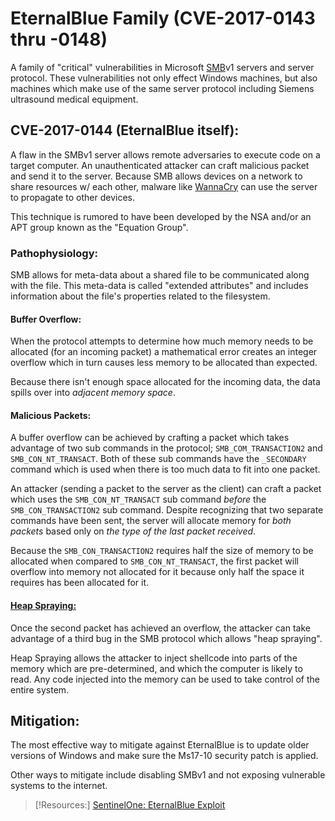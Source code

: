 
# EternalBlue Family (CVE-2017-0143 thru -0148)
A family of "critical" vulnerabilities in Microsoft [SMB](/networking/protocols/SMB.md)v1 servers and server protocol. These vulnerabilities not only effect Windows machines, but also machines which make use of the same server protocol including Siemens ultrasound medical equipment.

## CVE-2017-0144 (EternalBlue itself):
A flaw in the SMBv1 server allows remote adversaries to execute code on a target computer. An unauthenticated attacker can craft malicious packet and send it to the server. Because SMB allows devices on a network to share resources w/ each other, malware like [WannaCry](/cybersecurity/attacks/wannacry.md) can use the server to propagate to other devices.

This technique is rumored to have been developed by the NSA and/or an APT group known as the "Equation Group". 

### Pathophysiology:
SMB allows for meta-data about a shared file to be communicated along with the file. This meta-data is called "extended attributes" and includes information about the file's properties related to the filesystem.

#### Buffer Overflow:
When the protocol attempts to determine how much memory needs to be allocated (for an incoming packet) a mathematical error creates an integer overflow which in turn causes less memory to be allocated than expected. 

Because there isn't enough space allocated for the incoming data, the data spills over into *adjacent memory space*.

#### Malicious Packets:
A buffer overflow can be achieved by crafting a packet which takes advantage of two sub commands in the protocol; `SMB_COM_TRANSACTION2` and `SMB_CON_NT_TRANSACT`. Both of these sub commands have the `_SECONDARY` command which is used when there is too much data to fit into one packet.

An attacker (sending a packet to the server as the client) can craft a packet which uses the `SMB_CON_NT_TRANSACT` sub command *before* the `SMB_CON_TRANSACTION2` sub command. Despite recognizing that two separate commands have been sent, the server will allocate memory for *both packets* based only on *the type of the last packet received*.

Because the `SMB_CON_TRANSACTION2` requires half the size of memory to be allocated when compared to `SMB_CON_NT_TRANSACT`, the first packet will overflow into memory not allocated for it because only half the space it requires has been allocated for it.

#### [Heap Spraying:](/cybersecurity/TTPs/heap-spraying.md)
Once the second packet has achieved an overflow, the attacker can take advantage of a third bug in the SMB protocol which allows "heap spraying". 

Heap Spraying allows the attacker to inject shellcode into parts of the memory which are pre-determined, and which the computer is likely to read. Any code injected into the memory can be used to take control of the entire system.

## Mitigation:
The most effective way to mitigate against EternalBlue is to update older versions of Windows and make sure the Ms17-10 security patch is applied. 

Other ways to mitigate include disabling SMBv1 and not exposing vulnerable systems to the internet.

> [!Resources:]
> [SentinelOne: EternalBlue Exploit](https://www.sentinelone.com/blog/eternalblue-nsa-developed-exploit-just-wont-die/)






